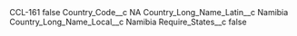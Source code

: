 <?xml version="1.0" encoding="UTF-8"?>
<CustomMetadata xmlns="http://soap.sforce.com/2006/04/metadata" xmlns:xsi="http://www.w3.org/2001/XMLSchema-instance" xmlns:xsd="http://www.w3.org/2001/XMLSchema">
    <label>CCL-161</label>
    <protected>false</protected>
    <values>
        <field>Country_Code__c</field>
        <value xsi:type="xsd:string">NA</value>
    </values>
    <values>
        <field>Country_Long_Name_Latin__c</field>
        <value xsi:type="xsd:string">Namibia</value>
    </values>
    <values>
        <field>Country_Long_Name_Local__c</field>
        <value xsi:type="xsd:string">Namibia</value>
    </values>
    <values>
        <field>Require_States__c</field>
        <value xsi:type="xsd:boolean">false</value>
    </values>
</CustomMetadata>
